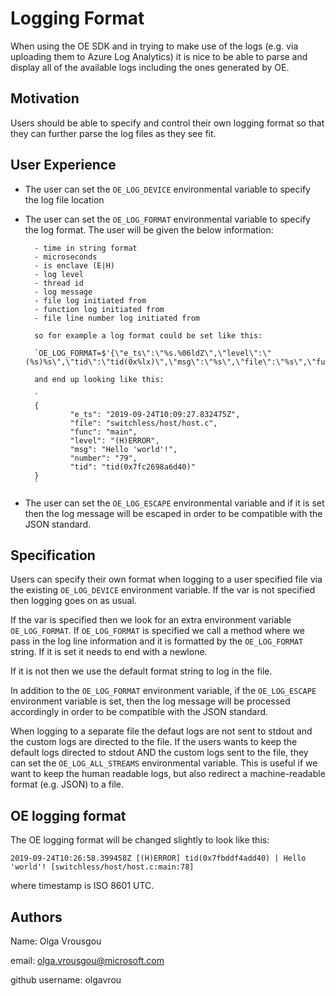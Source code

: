 Logging Format
=====

When using the OE SDK and in trying to make use of the logs (e.g. via uploading them to Azure Log Analytics) it is nice to be able to parse and display all of the available logs including the ones generated by OE.

Motivation
----------

Users should be able to specify and control their own logging format so that they can further parse the log files as they see fit.

User Experience
---------------

- The user can set the `OE_LOG_DEVICE` environmental variable to specify the log file location

- The user can set the `OE_LOG_FORMAT` environmental variable to specify the log format. The user will be given the below information:

        - time in string format
        - microseconds
        - is enclave (E|H)
        - log level
        - thread id
        - log message
        - file log initiated from
        - function log initiated from
        - file line number log initiated from

        so for example a log format could be set like this:

        `OE_LOG_FORMAT=$'{\"e_ts\":\"%s.%06ldZ\",\"level\":\"(%s)%s\",\"tid\":\"tid(0x%lx)\",\"msg\":\"%s\",\"file\":\"%s\",\"func\":\"%s\",\"number":\"%s\"}\n'`

        and end up looking like this:

        `
        {
                "e_ts": "2019-09-24T10:09:27.832475Z",
                "file": "switchless/host/host.c",
                "func": "main",
                "level": "(H)ERROR",
                "msg": "Hello 'world'!",
                "number": "79",
                "tid": "tid(0x7fc2698a6d40)"
        }
        `

- The user can set the `OE_LOG_ESCAPE` environmental variable and if it is set then the log message will be escaped in order to be compatible with the JSON standard.

Specification
-------------

Users can specify their own format when logging to a user specified file via the existing `OE_LOG_DEVICE` environment variable.
If the var is not specified then logging goes on as usual.

If the var is specified then we look for an extra environment variable `OE_LOG_FORMAT`.
If `OE_LOG_FORMAT` is specified we call a method where we pass in the log line information and it is formatted by the `OE_LOG_FORMAT` string. If it is set it needs to end with a newlone.

If it is not then we use the default format string to log in the file.

In addition to the `OE_LOG_FORMAT` environment variable, if the `OE_LOG_ESCAPE` environment variable is set, then the log message will be processed accordingly in order to be compatible with the JSON standard.

When logging to a separate file the defaut logs are not sent to stdout and the custom logs are directed to the file. If the users wants to keep the default logs directed to stdout AND the custom logs sent to the file, they can set the `OE_LOG_ALL_STREAMS` environmental variable. This is useful if we want to keep the human readable logs, but also redirect a machine-readable format (e.g. JSON) to a file.

OE logging format
-----------------

The OE logging format will be changed slightly to look like this:

`2019-09-24T10:26:58.399458Z [(H)ERROR] tid(0x7fbddf4add40) | Hello 'world'! [switchless/host/host.c:main:78]`

where timestamp is ISO 8601 UTC.

Authors
-------

Name: Olga Vrousgou

email: olga.vrousgou@microsoft.com

github username: olgavrou